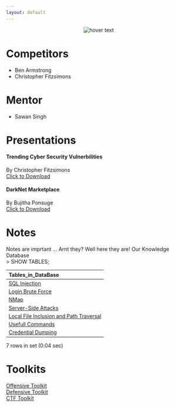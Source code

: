 ```yaml
---
layout: default
---
```

<head>
  <link rel="shortcut icon" type="image/x-icon" href="favicon.ico">
</head>

<p align="center">
  <img src="https://www.worldskills.org.au/wp-content/uploads/2021/04/Cyber-1.png" width="350" title="hover text">
</p>

# Competitors
[comment]: ![](Silver_Team.jpg)
- Ben Armstrong
- Christopher Fitzsimons

# Mentor
- Sawan Singh

# Presentations
#### Trending Cyber Security Vulnerbilities
By Christopher Fitzsimons  
[Click to Download](https://github.com/ChristopherFitzsimons/WorldSkills2022Cybersecurity/raw/main/Presentations/WroldSkills%20Presentation%20Cybersecurity.pdf)  
#### DarkNet Marketplace
By Bujitha Ponsuge  
[Click to Download](https://github.com/ChristopherFitzsimons/WorldSkills2022Cybersecurity/raw/main/Presentations/WorldSkills%20Presentation%20Cybersecurity-Member2.pdf)  

# Notes
Notes are imprtant ... Arnt they? Well here they are! Our Knowledge Database  
\> SHOW TABLES;  

| Tables_in_DataBase |
| :--- |
| [SQL Injection](./Notes/SQL_Injection.html) |
| [Login Brute Force](./Notes/Login_Brute_Forcing.html) |
| [NMap](./Notes/NMap.html) |
| [Server-Side Attacks](./Notes/Server_Side_Attacks.html) |
| [Local File Inclusion and Path Traversal](./Notes/Local_File_Inclusion.html) |
| [Usefull Commands](./Notes/Usefull_Commands.html) |
| [Credential Dumping](./Notes/Cred_Dumping.html) |

7 rows in set (0.04 sec)  

# Toolkits
[Offensive Toolkit](./Toolkits/Offensive_Toolkit.html)  
[Defensive Toolkit](./Toolkits/Defensive_Toolkit.html)  
[CTF Toolkit](./Toolkits/CTF_Toolkit.html)  
